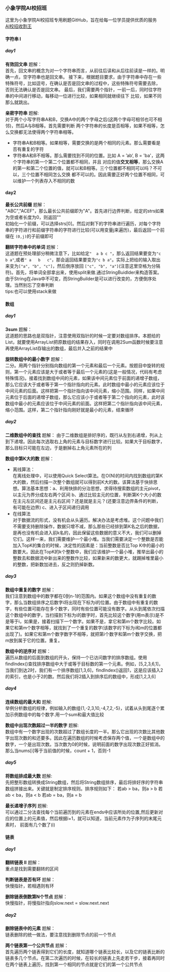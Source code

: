 ### 小象学院AI校招班
这里为小象学院AI校招班专用刷题GitHub，旨在给每一位学员提供优质的服务  
[AI校招收割王](https://www.chinahadoop.cn/course/1431/landing/page)
#### 字符串 I
##### day1
**有效回文串** 题解：  
首先，回文串的概念为对一个字符串而言，从前往后读和从后往前读是一样的。明确一点，空字符串也是回文串。
接下来，根据题目要求，由于字符串中存在一些特殊符号，比如逗号，在确认是否是回文串的过程中，这些特殊符号需要去除，
否则无法确认是否是回文串。
最后，我们需要两个指针，一前一后，同时往字符串的中间进行移动，每移动一位进行比较，如果相同就继续往下
比较，如果不同那么就跳出。  

**亲密字符串** 题解:  
对于两个小写字符串A和B，交换A中的两个字母之后(这两个字母可相邻也可不相邻)，然后A与B相等。首先需要判断
两个字符串的长度是否相等，如果不相等，怎么交换都无法使得两个字符串相等。  
- 字符串A和B相等。如果相等，需要交换的是两个相同的元素。那么需要看是否有重复的字符
- 字符串A和B不相等。那么需要找到不同的位置。比如 A = ’ab‘, B = 'ba'，这两个字符串的第一个第二个位置都不相同，并且
对应的值**交叉相等**，那么交换A的第一和第二个位置的值，就可以和B相等。三个位置都不相同可以吗？不可以，三个位置不相同怎么交换
都不可以的。因此需要正好两个位置不相同，可以维护一个列表存入不相同的数  

#### day2  
**最长公共前缀** 题解：  
"ABC","ACEF"，那么最长公共前缀即为"A"。首先进行边界判断，给定的strs如果为空或者长度为0，则返回""  
初始化一个前缀，可以选择strs[0]。然后对剩下的字符串进行遍历，对每个字符串的字符进行和前缀字符串的字符进行比较(可以用变量j来遍历)，最后返回一个前缀在
```(0,j)```的子前缀即可  

**翻转字符串中的单词** 题解：  
这道题在预处理部分稍微注意下，比如给定```"  a b c "```，那么返回结果要变为```"c b a"```,或者```" a   b   c"```，那会返回结果要变为```"c b a"```。实际上把给的输入取出来变为```["a", "b", "c"]```，然后倒序放回 ```["c", "b", "a"]```(注意这里空格为分隔符)。首先，将单词全部拿出来，使用split来做.通过StringBuidlder来构造答案。由于String在Java中不可变，而StringBuilder是可以进行改变的，方便倒序处理。当然别忘了空串判断  
tips:也可以使用stack来做

#### 数组 
##### day1  
**3sum** 题解：  
这道题的思路也是双指针，注意使用双指针的时候一定要对数组排序。本题给的List，就要使用ArrayList把原数组的结果存入，同时在调用2Sum函数时候要注意再使用ArrayList存输出的数组，最后并入之前的结果中  

**旋转数组中的最小数字** 题解：  
二分。用两个指针分别指向数组的第一个元素和最后一个元素。按题目中旋转的规则，第一个元素应该是大于或者等于最后一个元素的(这是一般情况，代码有考虑特殊情况)。接着找到数组中间的元素，如果该中间元素位于前面的递增子数组，那么它应该大于或者等于第一个指针指向的元素。此时数组中最小的元素应该位于中间元素的后面。这样把第一个指针指向该中间元素，缩小范围。同样，如果中间元素位于后面的递增子数组，那么它应该小于或者等于第二个指向的元素，此时该数组中最小的元素应该位于中间元素的前面。这样把第二个指针指向该中间元素，缩小范围。这样，第二个指针指向刚好就是最小的元素，结束循环

##### day2
**二维数组中的查找** 题解：
由于二维数组是排好序的，既行从左到右递增，列从上到下递增。因此每次选取右上角的元素与目标数字进行比较。如果大于目标数字，那么目标只可能在左边，于是删掉右上角元素所在的列  

**数组中第K大的数** 题解：  
- 离线算法：  
在离线处理中，可以使用Quick Select算法。在O(N)的时间内找到数组的第K大的数，然后扫描一次整个数组就可以得到前K大的数。该算法基于快排思想。算法基本思想：a、利用快排的分治思想，求得待搜索数组的主元pivot，以主元为界分成左右两个区间 b、通过比较主元的位置，判断第K个大小的数在主元左区间还是主元右区间？还是就是主元？(还要注意边界条件的判断，有可能在边界) c、进入子区间递归调用  
- 在线算法  
对于数据流的形式，没有机会从头遍历。解决办法是考虑堆。这个问题中我们不需要支持删除操作，数据只增不减，那么那些已经排到第K名之后的数据，是再也没有机会进入前k名的，因此保留这些数据的意义不大，我们可以删掉它们。这样一来，我们需要维护一个最小堆。当我们需要决定一个整数是否能加入TopK的集合的时候，决定性的因素是：当前整数是否比Top K中的最小的数要大。因此在TopK的k个整数中，我们应该维护一个最小堆，推举出最小的整数去和数据流中新出来的整数作比较，如果新来的数更大，就踢掉堆里最小的整数，把新数加进去，反之则扔掉新数。

##### day3  
**数组中重复的数字** 题解：  
我们注意到数组中的数字都在0到n-1的范围内。如果这个数组中没有重复的数字，那么当数组排序之后数字i将出现在下标为i的位置。由于数组中有重复的数字，有些位置可能存在多个数字，同时有些位置可能没有数字。从头到尾依次扫描这个数组中的数字，当扫描到下标为i的数字时，首先比较这个数字(用m表示)是不是等于i，如果是，接着扫描下一个数字。如果不是，拿它和第m个数字比较。如果它和第m个数字相等，就找到了一个重复的数字(该数字的下标为i和m的位置都出现了)。如果它和第m个数字数字不相等，就把第i个数字和第m个数字交换，把m放到属于它的位置。重复。  

**数组中的逆序对** 题解：  
遍历从数组的后面到数组的开头，保持一个已访问数字的排序数组。使用findIndex()查找排序数组中大于或等于目标数的第一个元素。例如，[5,2,3,6,1]，当我们到达2时，我们有一个排序数组[1,3,6]，findIndex()返回1，这是应该插入2的索引，也是小于2的数。然后我们将2插入到排序后的数组中，形成[1,2,3,6]

##### day4  
**连续数组的最大和** 题解:  
举例分析数组的规律，例如输入的数组{1,-2,3,10,-4,7,2,-5}，试着从头到尾逐个累加示例数组中的每个数字.用一个sum和最大值比较  

**数组中出现次数超过一半的数字** 题解:  
数组中有一个数字出现的次数超过了数组长度的一半。那么它出现的次数比其他数字出现次数的和还要多。因此在遍历数组的时候考虑保存两个值，一个是数组中的数字，一个是出现次数。当次数为0的时候，说明前面的数字出现次数正好抵消。那么当nums[i]等于当前值的时候，count + 1，否则-1

##### day5
**将数组排成最大数** 题解:  
先把整形数组转换成String数组，然后将String数组排序，最后将排好序的字符串数组拼接出来。关键就是制定排序规则。排序规则如下：
若ab > ba，则a > b
若ab < ba，则a < b
若ab = ba，则a = b  

**最长递增子序列** 题解:  
可以通过二分法查找每个当前遍历到的元素在ends中应该所处的位置,然后更新对应的位置上的元素值，然后根据i+1，就可以知道，当前元素作为子序列的末尾元素时，
前面有几个数了(i)

#### 链表
##### day1
**翻转链表 II** 题解：  
重点是找到需要翻转的区间  

**判断链表是否有环** 题解：  
快慢指针，若相遇则有环  

**删除链表倒数第N个节点** 题解：  
快慢指针，将慢指针指向slow.next = slow.next.next  

##### day2
**删除链表中的元素** 题解：  
链表删除的统一做法，要注意找到删除节点的前一个节点  

**两个链表第一个公共节点** 题解：  
首先遍历两个链表得到它们的长度，就知道哪个链表比较长，以及它的链表比断的链表多几个节点。在第二次遍历的时候，在较长的链表上先走若干步，接着再同时在两个链表上遍历，找到第一个相同的节点就是它们的第一个公共节点
